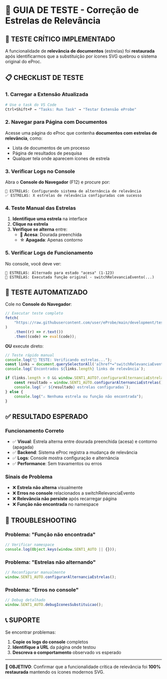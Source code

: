 # 🧪 GUIA DE TESTE - Correção de Estrelas de Relevância

## 🚨 TESTE CRÍTICO IMPLEMENTADO

A funcionalidade de **relevância de documentos** (estrelas) foi **restaurada** após identificarmos que a substituição por ícones SVG quebrou o sistema original do eProc.

## 📋 CHECKLIST DE TESTE

### 1. Carregar a Extensão Atualizada

```bash
# Use o task do VS Code
Ctrl+Shift+P → "Tasks: Run Task" → "Testar Extensão eProbe"
```

### 2. Navegar para Página com Documentos

Acesse uma página do eProc que contenha **documentos com estrelas de relevância**, como:

-   Lista de documentos de um processo
-   Página de resultados de pesquisa
-   Qualquer tela onde aparecem ícones de estrela

### 3. Verificar Logs no Console

Abra o **Console do Navegador** (F12) e procure por:

```
🌟 ESTRELAS: Configurando sistema de alternância de relevância
✅ ESTRELAS: X estrelas de relevância configuradas com sucesso
```

### 4. Teste Manual das Estrelas

1. **Identifique uma estrela** na interface
2. **Clique na estrela**
3. **Verifique se alterna** entre:
    - 🌟 **Acesa**: Dourada preenchida
    - ☆ **Apagada**: Apenas contorno

### 5. Verificar Logs de Funcionamento

No console, você deve ver:

```
🌟 ESTRELAS: Alternado para estado "acesa" (1-123)
🌟 ESTRELAS: Executada função original - switchRelevanciaEvento(...)
```

## 🧪 TESTE AUTOMATIZADO

Cole no **Console do Navegador**:

```javascript
// Executar teste completo
fetch(
    "https://raw.githubusercontent.com/user/eProbe/main/development/tests/teste-correcao-estrelas-relevancia.js"
)
    .then((r) => r.text())
    .then((code) => eval(code));
```

**OU** execute direto:

```javascript
// Teste rápido manual
console.log("🧪 TESTE: Verificando estrelas...");
const links = document.querySelectorAll('a[href*="switchRelevanciaEvento"]');
console.log(`Encontrados ${links.length} links de relevância`);

if (links.length > 0 && window.SENT1_AUTO?.configurarAlternanciaEstrelas) {
    const resultado = window.SENT1_AUTO.configurarAlternanciaEstrelas();
    console.log(`✅ ${resultado} estrelas configuradas`);
} else {
    console.log("⚠️ Nenhuma estrela ou função não encontrada");
}
```

## ✅ RESULTADO ESPERADO

### Funcionamento Correto

-   ✅ **Visual**: Estrela alterna entre dourada preenchida (acesa) e contorno (apagada)
-   ✅ **Backend**: Sistema eProc registra a mudança de relevância
-   ✅ **Logs**: Console mostra configuração e alternância
-   ✅ **Performance**: Sem travamentos ou erros

### Sinais de Problema

-   ❌ **Estrela não alterna** visualmente
-   ❌ **Erros no console** relacionados a switchRelevanciaEvento
-   ❌ **Relevância não persiste** após recarregar página
-   ❌ **Função não encontrada** no namespace

## 🐛 TROUBLESHOOTING

### Problema: "Função não encontrada"

```javascript
// Verificar namespace
console.log(Object.keys(window.SENT1_AUTO || {}));
```

### Problema: "Estrelas não alternando"

```javascript
// Reconfigurar manualmente
window.SENT1_AUTO.configurarAlternanciaEstrelas();
```

### Problema: "Erros no console"

```javascript
// Debug detalhado
window.SENT1_AUTO.debugIconesSubstituicao();
```

## 📞 SUPORTE

Se encontrar problemas:

1. **Copie os logs do console** completos
2. **Identifique a URL** da página onde testou
3. **Descreva o comportamento** observado vs esperado

---

**🎯 OBJETIVO**: Confirmar que a funcionalidade crítica de relevância foi **100% restaurada** mantendo os ícones modernos SVG.
